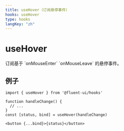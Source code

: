 ```yaml
---
title: useHover（订阅悬停事件）
hooks: useHover
type: hooks
langKey: "zh"
---
```


# useHover

<p class="description">订阅基于 `onMouseEnter` `onMouseLeave` 的悬停事件。</p>

## 例子

```tsx
import { useHover } from '@fluent-ui/hooks'

function handleChange() {
  // ...
}
const [status, bind] = useHover(handleChange)

<button {...bind}>{status}</button>
```
